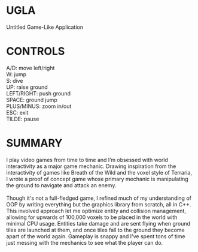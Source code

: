 # UGLA
Untitled Game-Like Application

# CONTROLS
A/D: move left/right
<br>
W: jump
<br>
S: dive
<br>
UP: raise ground
<br>
LEFT/RIGHT: push ground
<br>
SPACE: ground jump
<br>
PLUS/MINUS: zoom in/out
<br>
ESC: exit
<br>
TILDE: pause

# SUMMARY
I play video games from time to time and I’m obsessed with world interactivity as a major game mechanic. Drawing inspiration from the interactivity of games like Breath of the Wild and the voxel style of Terraria, I wrote a proof of concept game whose primary mechanic is manipulating the ground to navigate and attack an enemy.
<br><br>
Though it's not a full-fledged game, I refined much of my understanding of OOP by writing everything but the graphics library from scratch, all in C++. This involved approach let me optimize entity and collision management, allowing for upwards of 100,000 voxels to be placed in the world with minimal CPU usage. Entities take damage and are sent flying when ground tiles are launched at them, and once tiles fall to the ground they become apart of the world again. Gameplay is snappy and I've spent tons of time just messing with the mechanics to see what the player can do.
